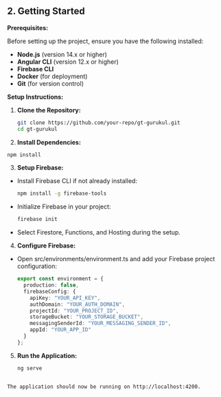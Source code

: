 ## 2. Getting Started

**Prerequisites:**

Before setting up the project, ensure you have the following installed:

- **Node.js** (version 14.x or higher)
- **Angular CLI** (version 12.x or higher)
- **Firebase CLI**
- **Docker** (for deployment)
- **Git** (for version control)

**Setup Instructions:**

1. **Clone the Repository:**
   ```sh
   git clone https://github.com/your-repo/gt-gurukul.git
   cd gt-gurukul
   ```

2. **Install Dependencies:**
  ```sh
  npm install
  ```

3. **Setup Firebase:**
- Install Firebase CLI if not already installed:  
  ```sh
  npm install -g firebase-tools
  ```
- Initialize Firebase in your project:
  ```sh
  firebase init
  ```

- Select Firestore, Functions, and Hosting during the setup.

4. **Configure Firebase:**
- Open src/environments/environment.ts and add your Firebase project configuration:
  ```ts
  export const environment = {
    production: false,
    firebaseConfig: {
      apiKey: "YOUR_API_KEY",
      authDomain: "YOUR_AUTH_DOMAIN",
      projectId: "YOUR_PROJECT_ID",
      storageBucket: "YOUR_STORAGE_BUCKET",
      messagingSenderId: "YOUR_MESSAGING_SENDER_ID",
      appId: "YOUR_APP_ID"
    }
  };
  ```

5. **Run the Application:**
   ```sh
   ng serve
  ```

The application should now be running on http://localhost:4200.
